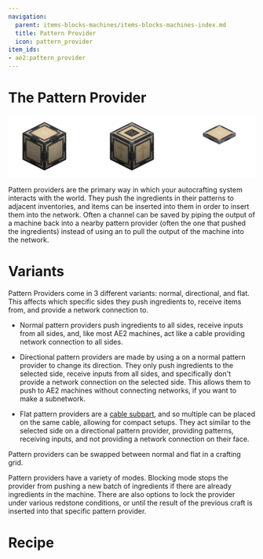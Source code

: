 ```yaml
---
navigation:
  parent: items-blocks-machines/items-blocks-machines-index.md
  title: Pattern Provider
  icon: pattern_provider
item_ids:
- ae2:pattern_provider
---
```

# The Pattern Provider

![Pattern Providers](../assets/assemblies/pattern_provider_variants.png)

Pattern providers are the primary way in which your autocrafting system interacts with the world. They push the ingredients in
their patterns to adjacent inventories, and items can be inserted into them in order to insert them into the network. Often
a channel can be saved by piping the output of a machine back into a nearby pattern provider (often the one that pushed the ingredients)
instead of using an <ItemLink id="import_bus" /> to pull the output of the machine into the network.

# Variants

Pattern Providers come in 3 different variants: normal, directional, and flat. This affects which specific sides they push
ingredients to, receive items from, and provide a network connection to.

- Normal pattern providers push ingredients to all sides, receive inputs from all sides, and, like most AE2 machines, act
like a cable providing network connection to all sides.

- Directional pattern providers are made by using a <ItemLink id="certus_quartz_wrench" /> on a normal pattern provider to change its
direction. They only push ingredients to the selected side, receive inputs from all sides, and specifically don't provide a network
connection on the selected side. This allows them to push to AE2 machines without connecting networks, if you want to make a subnetwork.

- Flat pattern providers are a [cable subpart](../ae2-mechanics/cable-subparts.md), and so multiple can be placed on the same cable, allowing for compact setups.
They act similar to the selected side on a directional pattern provider, providing patterns, receiving inputs, and not
providing a network connection on their face.

Pattern providers can be swapped between normal and flat in a crafting grid.

Pattern providers have a variety of modes. Blocking mode stops the provider from pushing a new batch of ingredients if there are already
ingredients in the machine. There are also options to lock the provider under various redstone conditions, or until the result of the
previous craft is inserted into that specific pattern provider.

# Recipe

<RecipeFor id="pattern_provider" />
<RecipeFor id="cable_pattern_provider" />